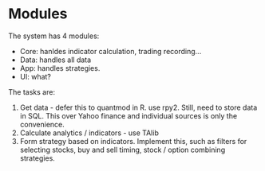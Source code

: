 # Modules

The system has 4 modules:
- Core: hanldes indicator calculation, trading recording...
- Data: handles all data
- App: handles strategies.
- UI: what?

The tasks are:
1. Get data - defer this to quantmod in R. use rpy2. Still, need to store data in SQL. This over Yahoo finance and 
   individual sources is only the convenience.
2. Calculate analytics / indicators - use TAlib
3. Form strategy based on indicators. Implement this, such as filters for selecting stocks, buy and sell timing, 
   stock / option combining strategies.
